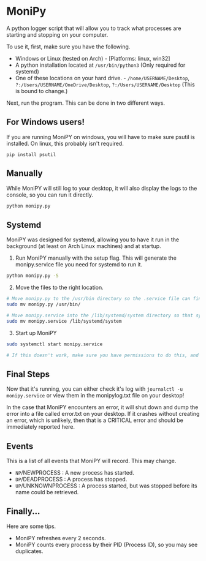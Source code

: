 # MoniPy

A python logger script that will allow you to track what processes are starting and stopping on your computer.

To use it, first, make sure you have the following.

- Windows or Linux (tested on Arch) - [Platforms: linux, win32]
- A python installation located at `/usr/bin/python3` (Only required for systemd)
- One of these locations on your hard drive. - `/home/USERNAME/Desktop`, `?:/Users/USERNAME/OneDrive/Desktop`, `?:/Users/USERNAME/Desktop` (This is bound to change.)

Next, run the program. This can be done in two different ways.

## For Windows users!

If you are running MoniPY on windows, you will have to make sure psutil is installed. On linux, this probably isn't required.

```
pip install psutil
```

## Manually

While MoniPY will still log to your desktop, it will also display the logs to the console, so you can run it directly.

```bash
python monipy.py
```

## Systemd

MoniPY was designed for systemd, allowing you to have it run in the background (at least on Arch Linux machines) and at startup.

1. Run MoniPY manually with the setup flag. This will generate the monipy.service file you need for systemd to run it.
```bash
python monipy.py -S
```
2. Move the files to the right location.
```bash
# Move monipy.py to the /usr/bin directory so the .service file can find it.
sudo mv monipy.py /usr/bin/

# Move monipy.service into the /lib/systemd/system directory so that systemd can find it.
sudo mv monipy.service /lib/systemd/system
```

3. Start up MoniPY
```bash
sudo systemctl start monipy.service

# If this doesn't work, make sure you have permissions to do this, and that you properly set up MoniPY.
```

## Final Steps

Now that it's running, you can either check it's log with `journalctl -u monipy.service` or view them in the monipylog.txt file on your desktop!

In the case that MoniPY encounters an error, it will shut down and dump the error into a file called error.txt on your desktop. If it crashes without creating an error, which is unlikely, then that is a CRITICAL error and should be immediately reported here.

## Events

This is a list of all events that MoniPY will record. This may change.

- `NP`/NEWPROCESS : A new process has started.
- `DP`/DEADPROCESS : A process has stopped.
- `UP`/UNKNOWNPROCESS : A process started, but was stopped before its name could be retrieved.

## Finally...

Here are some tips.

- MoniPY refreshes every 2 seconds.
- MoniPY counts every process by their PID (Process ID), so you may see duplicates.


